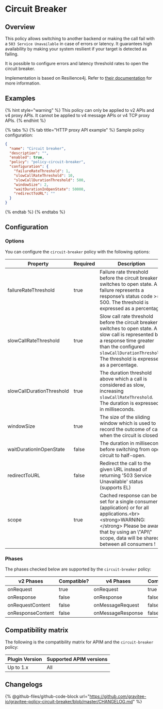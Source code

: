 # Circuit Breaker

## Overview

This policy allows switching to another backend or making the call fail with a `503 Service Unavailable` in case of errors or latency. It guarantees high availability by making your system resilient if your target is detected as failing.

It is possible to configure errors and latency threshold rates to open the circuit breaker.

Implementation is based on Resilience4j. Refer to [their documentation](https://resilience4j.readme.io/docs/circuitbreaker) for more information.

## Examples

{% hint style="warning" %}
This policy can only be applied to v2 APIs and v4 proxy APIs. It cannot be applied to v4 message APIs or v4 TCP proxy APIs.
{% endhint %}

{% tabs %}
{% tab title="HTTP proxy API example" %}
Sample policy configuration:

```json
{
  "name": "Circuit breaker",
  "description": "",
  "enabled": true,
  "policy": "policy-circuit-breaker",
  "configuration": {
    "failureRateThreshold": 1,
    "slowCallRateThreshold": 10,
    "slowCallDurationThreshold": 500,
    "windowSize": 2,
    "waitDurationInOpenState": 50000,
    "redirectToURL": ""
  }
}
```
{% endtab %}
{% endtabs %}

## Configuration

### Options

You can configure the `circuit-breaker` policy with the following options:

<table><thead><tr><th width="267">Property</th><th data-type="checkbox">Required</th><th width="238">Description</th><th width="159">Type</th><th>Default</th></tr></thead><tbody><tr><td>failureRateThreshold</td><td>true</td><td>Failure rate threshold before the circuit breaker switches to open state. A failure represents a response’s status code >= 500. The threshold is expressed as a percentage.</td><td>integer (min. 0, max.100)</td><td>50</td></tr><tr><td>slowCallRateThreshold</td><td>true</td><td>Slow call rate threshold before the circuit breaker switches to open state. A slow call is represented by a response time greater than the configured <code>slowCallDurationThreshold</code>. The threshold is expressed as a percentage.</td><td>integer (min. 0, max.100)</td><td>50</td></tr><tr><td>slowCallDurationThreshold</td><td>true</td><td>The duration threshold above which a call is considered as slow, increasing <code>slowCallRateThreshold</code>. The duration is expressed in milliseconds.</td><td>integer (min. 1)</td><td>1000</td></tr><tr><td>windowSize</td><td>true</td><td>The size of the sliding window which is used to record the outcome of calls when the circuit is closed.</td><td>integer (min. 0)</td><td>100</td></tr><tr><td>waitDurationInOpenState</td><td>false</td><td>The duration in millisecond before switching from open circuit to half-open.</td><td>integer (min. 1)</td><td>1000</td></tr><tr><td>redirectToURL</td><td>false</td><td>Redirect the call to the given URL instead of returning '503 Service Unavailable' status (supports EL)</td><td>string</td><td></td></tr><tr><td>scope</td><td>true</td><td>Cached response can be set for a single consumer (application) or for all applications.&#x3C;br>&#x3C;strong>WARNING:&#x3C;/strong> Please be aware that by using an \"API\" scope, data will be shared between all consumers !</td><td>API / APPLICATION</td><td>APPLICATION</td></tr></tbody></table>

### Phases

The phases checked below are supported by the `circuit-breaker` policy:

<table data-full-width="false"><thead><tr><th width="202">v2 Phases</th><th width="139" data-type="checkbox">Compatible?</th><th width="198">v4 Phases</th><th data-type="checkbox">Compatible?</th></tr></thead><tbody><tr><td>onRequest</td><td>true</td><td>onRequest</td><td>true</td></tr><tr><td>onResponse</td><td>false</td><td>onResponse</td><td>false</td></tr><tr><td>onRequestContent</td><td>false</td><td>onMessageRequest</td><td>false</td></tr><tr><td>onResponseContent</td><td>false</td><td>onMessageResponse</td><td>false</td></tr></tbody></table>

## Compatibility matrix

The following is the compatibility matrix for APIM and the `circuit-breaker` policy:

<table data-full-width="false"><thead><tr><th>Plugin Version</th><th>Supported APIM versions</th></tr></thead><tbody><tr><td>Up to 1.x</td><td>All</td></tr></tbody></table>

## Changelogs

{% @github-files/github-code-block url="https://github.com/gravitee-io/gravitee-policy-circuit-breaker/blob/master/CHANGELOG.md" %}
